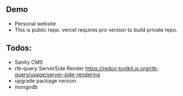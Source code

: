 ## Demo

- Personal website
- This is public repo. vercel requires pro version to build private repo.

## Todos:

- Sanity CMS
- rtk-query ServerSide Render https://redux-toolkit.js.org/rtk-query/usage/server-side-rendering
- upgrade package version
- mongodb